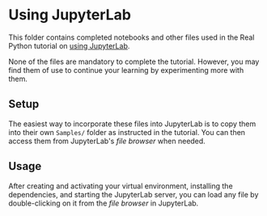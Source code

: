 # Using JupyterLab

This folder contains completed notebooks and other files used in the Real Python tutorial on [using JupyterLab](https://realpython.com/using-jupyterlab/). 

None of the files are mandatory to complete the tutorial. However, you may find them of use to continue your learning by experimenting more with them.

## Setup

The easiest way to incorporate these files into JupyterLab is to copy them into their own `Samples/` folder as instructed in the tutorial. You can then access them from JupyterLab's _file browser_ when needed.
 
## Usage

After creating and activating your virtual environment, installing the dependencies, and starting the JupyterLab server, you can load any file by double-clicking on it from the _file browser_ in JupyterLab.
